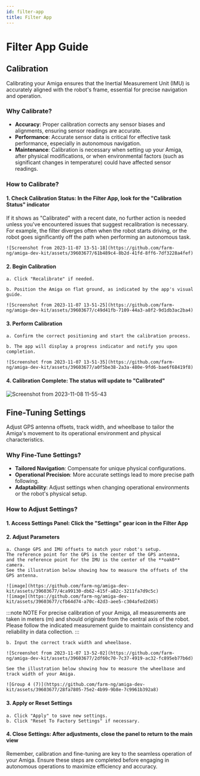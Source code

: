 ```yaml
---
id: filter-app
title: Filter App
---
```


# Filter App Guide

## Calibration

Calibrating your Amiga ensures that the Inertial Measurement Unit (IMU) is accurately aligned
with the robot's frame, essential for precise navigation and operation.

### Why Calibrate?

- **Accuracy**: Proper calibration corrects any sensor biases and alignments,
ensuring sensor readings are accurate.
- **Performance**: Accurate sensor data is critical for effective task performance,
especially in autonomous navigation.
- **Maintenance**: Calibration is necessary when setting up your Amiga, after physical
modifications, or when environmental factors (such as significant changes in temperature)
could have affected sensor readings.

### How to Calibrate?

#### 1. Check Calibration Status: In the Filter App, look for the "Calibration Status" indicator

If it shows as "Calibrated" with a recent date, no further action is needed unless you've encountered
issues that suggest recalibration is necessary.
For example, the filter diverges often when the robot starts driving,
or the robot goes significantly off the path when performing an autonomous task.

    ![Screenshot from 2023-11-07 13-51-18](https://github.com/farm-ng/amiga-dev-kit/assets/39603677/61b489c4-8b2d-41fd-8ff6-7df3228a4fef)

#### 2. Begin Calibration

    a. Click "Recalibrate" if needed.

    b. Position the Amiga on flat ground, as indicated by the app's visual guide.

    ![Screenshot from 2023-11-07 13-51-25](https://github.com/farm-ng/amiga-dev-kit/assets/39603677/c49d41fb-7109-44a3-a8f2-9d1db3ac2ba4)

#### 3. Perform Calibration

    a. Confirm the correct positioning and start the calibration process.

    b. The app will display a progress indicator and notify you upon completion.

    ![Screenshot from 2023-11-07 13-51-35](https://github.com/farm-ng/amiga-dev-kit/assets/39603677/a0f5be38-2a3a-480e-9fd6-bae6f68419f8)

#### 4. Calibration Complete: The status will update to "Calibrated"

![Screenshot from 2023-11-08 11-55-43](https://github.com/farm-ng/amiga-dev-kit/assets/39603677/5a5e720b-c4a0-4f45-86f7-de2ce98f0efc)

## Fine-Tuning Settings

Adjust GPS antenna offsets, track width, and wheelbase to tailor the Amiga's movement to
its operational environment and physical characteristics.

### Why Fine-Tune Settings?

- **Tailored Navigation**: Compensate for unique physical configurations.
- **Operational Precision**: More accurate settings lead to more precise path following.
- **Adaptability**: Adjust settings when changing operational environments or the robot's physical setup.

### How to Adjust Settings?

#### 1. Access Settings Panel: Click the "Settings" gear icon in the Filter App

#### 2. Adjust Parameters

    a. Change GPS and IMU offsets to match your robot's setup.
    The reference point for the GPS is the center of the GPS antenna,
    and the reference point for the IMU is the center of the **oak0** camera.
    See the illustration below showing how to measure the offsets of the GPS antenna.

    ![image](https://github.com/farm-ng/amiga-dev-kit/assets/39603677/4ca99130-db62-415f-a82c-3211fa7d9c5c)
    ![image](https://github.com/farm-ng/amiga-dev-kit/assets/39603677/cfb64d74-a70c-42d3-aee5-c304afed2d45)

:::note NOTE
For precise calibration of your Amiga, all measurements are taken in meters (m)
and should originate from the central axis of the robot.
Please follow the indicated measurement guide to maintain consistency and reliability in data collection.
:::

    b. Input the correct track width and wheelbase.

    ![Screenshot from 2023-11-07 13-52-02](https://github.com/farm-ng/amiga-dev-kit/assets/39603677/2df60c70-7c37-4919-ac32-fc895eb77b6d)

    See the illustration below showing how to measure the wheelbase and track width of your Amiga.

    ![Group 4 (7)](https://github.com/farm-ng/amiga-dev-kit/assets/39603677/28fa7805-75e2-4b99-9b8e-7c9961b392a8)

#### 3. Apply or Reset Settings

    a. Click "Apply" to save new settings.
    b. Click "Reset To Factory Settings" if necessary.

#### 4. Close Settings: After adjustments, close the panel to return to the main view

Remember, calibration and fine-tuning are key to the seamless operation of your Amiga.
Ensure these steps are completed before engaging in autonomous operations to maximize
efficiency and accuracy.
